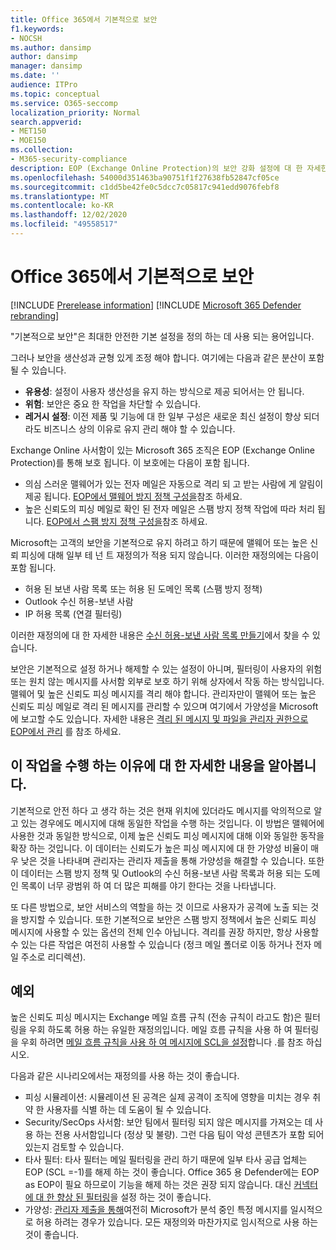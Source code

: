 ```yaml
---
title: Office 365에서 기본적으로 보안
f1.keywords:
- NOCSH
ms.author: dansimp
author: dansimp
manager: dansimp
ms.date: ''
audience: ITPro
ms.topic: conceptual
ms.service: O365-seccomp
localization_priority: Normal
search.appverid:
- MET150
- MOE150
ms.collection:
- M365-security-compliance
description: EOP (Exchange Online Protection)의 보안 강화 설정에 대 한 자세한 정보
ms.openlocfilehash: 54000d351463ba90751f1f27638fb52847cf05ce
ms.sourcegitcommit: c1dd5be42fe0c5dcc7c05817c941edd9076febf8
ms.translationtype: MT
ms.contentlocale: ko-KR
ms.lasthandoff: 12/02/2020
ms.locfileid: "49558517"
---
```

# <a name="secure-by-default-in-office-365"></a>Office 365에서 기본적으로 보안

[!INCLUDE [Prerelease information](../includes/prerelease.md)]
[!INCLUDE [Microsoft 365 Defender rebranding](../includes/microsoft-defender-for-office.md)]

"기본적으로 보안"은 최대한 안전한 기본 설정을 정의 하는 데 사용 되는 용어입니다.

그러나 보안을 생산성과 균형 있게 조정 해야 합니다. 여기에는 다음과 같은 분산이 포함 될 수 있습니다.

- **유용성**: 설정이 사용자 생산성을 유지 하는 방식으로 제공 되어서는 안 됩니다.
- **위험**: 보안은 중요 한 작업을 차단할 수 있습니다.
- **레거시 설정**: 이전 제품 및 기능에 대 한 일부 구성은 새로운 최신 설정이 향상 되더라도 비즈니스 상의 이유로 유지 관리 해야 할 수 있습니다.

Exchange Online 사서함이 있는 Microsoft 365 조직은 EOP (Exchange Online Protection)를 통해 보호 됩니다. 이 보호에는 다음이 포함 됩니다.

- 의심 스러운 맬웨어가 있는 전자 메일은 자동으로 격리 되 고 받는 사람에 게 알림이 제공 됩니다. [EOP에서 맬웨어 방지 정책 구성을](configure-anti-malware-policies.md)참조 하세요.
- 높은 신뢰도의 피싱 메일로 확인 된 전자 메일은 스팸 방지 정책 작업에 따라 처리 됩니다. [EOP에서 스팸 방지 정책 구성을](configure-your-spam-filter-policies.md)참조 하세요.

Microsoft는 고객의 보안을 기본적으로 유지 하려고 하기 때문에 맬웨어 또는 높은 신뢰 피싱에 대해 일부 테 넌 트 재정의가 적용 되지 않습니다. 이러한 재정의에는 다음이 포함 됩니다.

- 허용 된 보낸 사람 목록 또는 허용 된 도메인 목록 (스팸 방지 정책)
- Outlook 수신 허용-보낸 사람
- IP 허용 목록 (연결 필터링)

이러한 재정의에 대 한 자세한 내용은 [수신 허용-보낸 사람 목록 만들기](create-safe-sender-lists-in-office-365.md)에서 찾을 수 있습니다.

보안은 기본적으로 설정 하거나 해제할 수 있는 설정이 아니며, 필터링이 사용자의 위험 또는 원치 않는 메시지를 사서함 외부로 보호 하기 위해 상자에서 작동 하는 방식입니다. 맬웨어 및 높은 신뢰도 피싱 메시지를 격리 해야 합니다. 관리자만이 맬웨어 또는 높은 신뢰도 피싱 메일로 격리 된 메시지를 관리할 수 있으며 여기에서 가양성을 Microsoft에 보고할 수도 있습니다. 자세한 내용은 [격리 된 메시지 및 파일을 관리자 권한으로 EOP에서 관리](manage-quarantined-messages-and-files.md) 를 참조 하세요.

## <a name="more-on-why-were-doing-this"></a>이 작업을 수행 하는 이유에 대 한 자세한 내용을 알아봅니다.

기본적으로 안전 하다 고 생각 하는 것은 현재 위치에 있더라도 메시지를 악의적으로 알고 있는 경우에도 메시지에 대해 동일한 작업을 수행 하는 것입니다. 이 방법은 맬웨어에 사용한 것과 동일한 방식으로, 이제 높은 신뢰도 피싱 메시지에 대해 이와 동일한 동작을 확장 하는 것입니다. 이 데이터는 신뢰도가 높은 피싱 메시지에 대 한 가양성 비율이 매우 낮은 것을 나타내며 관리자는 관리자 제출을 통해 가양성을 해결할 수 있습니다. 또한이 데이터는 스팸 방지 정책 및 Outlook의 수신 허용-보낸 사람 목록과 허용 되는 도메인 목록이 너무 광범위 하 여 더 많은 피해를 야기 한다는 것을 나타냅니다.

또 다른 방법으로, 보안 서비스의 역할을 하는 것 이므로 사용자가 공격에 노출 되는 것을 방지할 수 있습니다. 또한 기본적으로 보안은 스팸 방지 정책에서 높은 신뢰도 피싱 메시지에 사용할 수 있는 옵션의 전체 인수 아닙니다. 격리를 권장 하지만, 항상 사용할 수 있는 다른 작업은 여전히 사용할 수 있습니다 (정크 메일 폴더로 이동 하거나 전자 메일 주소로 리디렉션).

## <a name="exceptions"></a>예외

높은 신뢰도 피싱 메시지는 Exchange 메일 흐름 규칙 (전송 규칙이 라고도 함)은 필터링을 우회 하도록 허용 하는 유일한 재정의입니다. 메일 흐름 규칙을 사용 하 여 필터링을 우회 하려면 [메일 흐름 규칙을 사용 하 여 메시지에 SCL을 설정](use-mail-flow-rules-to-set-the-spam-confidence-level-scl-in-messages.md)합니다 .를 참조 하십시오.

다음과 같은 시나리오에서는 재정의를 사용 하는 것이 좋습니다.

- 피싱 시뮬레이션: 시뮬레이션 된 공격은 실제 공격이 조직에 영향을 미치는 경우 취약 한 사용자를 식별 하는 데 도움이 될 수 있습니다.
- Security/SecOps 사서함: 보안 팀에서 필터링 되지 않은 메시지를 가져오는 데 사용 하는 전용 사서함입니다 (정상 및 불량). 그런 다음 팀이 악성 콘텐츠가 포함 되어 있는지 검토할 수 있습니다.
- 타사 필터: 타사 필터는 메일 필터링을 관리 하기 때문에 일부 타사 공급 업체는 EOP (SCL =-1)를 해제 하는 것이 좋습니다. Office 365 용 Defender에는 EOP as EOP이 필요 하므로이 기능을 해제 하는 것은 권장 되지 않습니다. 대신 [커넥터에 대 한 향상 된 필터링](https://docs.microsoft.com/exchange/mail-flow-best-practices/use-connectors-to-configure-mail-flow/enhanced-filtering-for-connectors)을 설정 하는 것이 좋습니다.
- 가양성: [관리자 제출을 통해](admin-submission.md)여전히 Microsoft가 분석 중인 특정 메시지를 일시적으로 허용 하려는 경우가 있습니다. 모든 재정의와 마찬가지로 임시적으로 사용 하는 것이 좋습니다.
